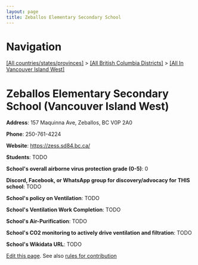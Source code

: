```yaml
---
layout: page
title: Zeballos Elementary Secondary School
---
```

# Navigation

[[All countries/states/provinces]](../../..) > [[All British Columbia Districts]](../..) > [[All In Vancouver Island West]](..)

# Zeballos Elementary Secondary School (Vancouver Island West)

**Address**: 157 Maquinna Ave, Zeballos, BC V0P 2A0

**Phone**: 250-761-4224

**Website**: <https://zess.sd84.bc.ca/>

**Students**: TODO

**School's overall airborne virus protection grade (0-5)**: 0

**Discord, Facebook, or WhatsApp group for discovery/advocacy for THIS school**: TODO

**School's policy on Ventilation**: TODO

**School's Ventilation Work Completion**: TODO

**School's Air-Purification**: TODO

**School's CO2 monitoring to actively drive ventilation and filtration**: TODO

**School's Wikidata URL**: TODO


[Edit this page](https://github.com/ventilate-schools/BC/edit/main/./Vancouver_Island_West/Zeballos_Elementary_Secondary_School.md). See also [rules for contribution](../../../contribution-rules/)